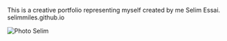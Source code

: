 This is a creative portfolio representing myself created by me Selim Essai. 
selimmiles.github.io


![Photo Selim ](https://github.com/user-attachments/assets/bbddbe53-45ba-47fd-b29e-00c2a8417f56)
